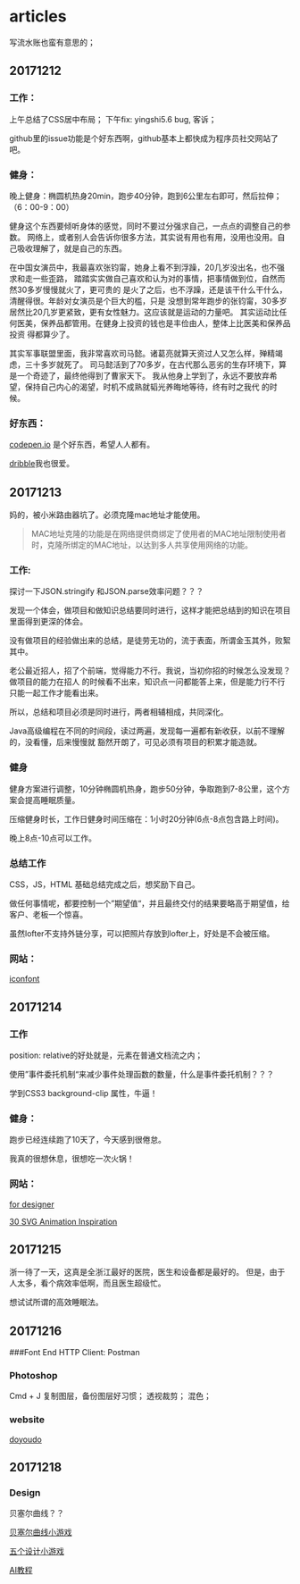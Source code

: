 # articles
写流水账也蛮有意思的；

## 20171212
### 工作：
上午总结了CSS居中布局；
下午fix: yingshi5.6 bug, 客诉；

github里的issue功能是个好东西啊，github基本上都快成为程序员社交网站了吧。

### 健身：
晚上健身：椭圆机热身20min，跑步40分钟，跑到6公里左右即可，然后拉伸；（6：00-9：00）

健身这个东西要倾听身体的感觉，同时不要过分强求自己，一点点的调整自己的参数。
网络上，或者别人会告诉你很多方法，其实说有用也有用，没用也没用。自己吸收理解了，就是自己的东西。

在中国女演员中，我最喜欢张钧甯，她身上看不到浮躁，20几岁没出名，也不强求和走一些歪路，
踏踏实实做自己喜欢和认为对的事情，把事情做到位，自然而然30多岁慢慢就火了，更可贵的
是火了之后，也不浮躁，还是该干什么干什么，清醒得很。年龄对女演员是个巨大的槛，只是
没想到常年跑步的张钧甯，30多岁居然比20几岁更紧致，更有女性魅力。这应该就是运动的力量吧。
其实运动比任何医美，保养品都管用。在健身上投资的钱也是丰俭由人，整体上比医美和保养品投资
得都算少了。

其实军事联盟里面，我非常喜欢司马懿。诸葛亮就算天资过人又怎么样，殚精竭虑，三十多岁就死了。
司马懿活到了70多岁，在古代那么恶劣的生存环境下，算是一个奇迹了，最终他得到了曹家天下。
我从他身上学到了，永远不要放弃希望，保持自己内心的渴望，时机不成熟就韬光养晦地等待，终有时之我代
的时候。


### 好东西：
[codepen.io](https://codepen.io/) 是个好东西，希望人人都有。

[dribble](https://dribbble.com/)我也很爱。



## 20171213

妈的，被小米路由器坑了。必须克隆mac地址才能使用。

>MAC地址克隆的功能是在网络提供商绑定了使用者的MAC地址限制使用者时，克隆所绑定的MAC地址，以达到多人共享使用网络的功能。

### 工作:
探讨一下JSON.stringify 和JSON.parse效率问题？？？

发现一个体会，做项目和做知识总结要同时进行，这样才能把总结到的知识在项目里面得到更深的体会。

没有做项目的经验做出来的总结，是徒劳无功的，流于表面，所谓金玉其外，败絮其中。

老公最近招人，招了个前端，觉得能力不行。我说，当初你招的时候怎么没发现？做项目的能力在招人
的时候看不出来，知识点一问都能答上来，但是能力行不行只能一起工作才能看出来。

所以，总结和项目必须是同时进行，两者相辅相成，共同深化。

Java高级编程在不同的时间段，读过两遍，发现每一遍都有新收获，以前不理解的，没看懂，后来慢慢就
豁然开朗了，可见必须有项目的积累才能造就。

### 健身
健身方案进行调整，10分钟椭圆机热身，跑步50分钟，争取跑到7-8公里，这个方案会提高睡眠质量。

压缩健身时长，工作日健身时间压缩在：1小时20分钟(6点-8点包含路上时间)。

晚上8点-10点可以工作。

### 总结工作
CSS，JS，HTML 基础总结完成之后，想奖励下自己。

做任何事情呢，都要控制一个”期望值“，并且最终交付的结果要略高于期望值，给客户、老板一个惊喜。

虽然lofter不支持外链分享，可以把照片存放到lofter上，好处是不会被压缩。

### 网站：
[iconfont](http://www.iconfont.cn/)


## 20171214

### 工作
position: relative的好处就是，元素在普通文档流之内；

使用”事件委托机制“来减少事件处理函数的数量，什么是事件委托机制？？？

学到CSS3 background-clip 属性，牛逼！

### 健身：

跑步已经连续跑了10天了，今天感到很倦怠。

我真的很想休息，很想吃一次火锅！

### 网站：
[for designer](https://www.1001freedownloads.com/)

[30 SVG Animation Inspiration](https://www.hongkiat.com/blog/svg-animations/)


## 20171215
浙一待了一天，这真是全浙江最好的医院，医生和设备都是最好的。
但是，由于人太多，看个病效率低啊，而且医生超级忙。

想试试所谓的高效睡眠法。

## 20171216

###Font End
HTTP Client: Postman

### Photoshop
Cmd + J 复制图层，备份图层好习惯；
透视裁剪；
混色；



### website
[doyoudo](http://doyoudo.com/pages/fundamental)

## 20171218

### Design
贝塞尔曲线？？

[贝塞尔曲线小游戏](http://bezier.method.ac/)

[五个设计小游戏](http://www.uisdc.com/5-design-game-websites)

[AI教程](https://uiiiuiii.com/illustrator/12122680.html)





















